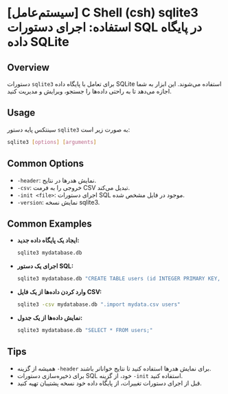 # [سیستم‌عامل] C Shell (csh) sqlite3 استفاده: اجرای دستورات SQL در پایگاه داده SQLite

## Overview
دستورات `sqlite3` برای تعامل با پایگاه داده SQLite استفاده می‌شوند. این ابزار به شما اجازه می‌دهد تا به راحتی داده‌ها را جستجو، ویرایش و مدیریت کنید.

## Usage
سینتکس پایه دستور `sqlite3` به صورت زیر است:

```bash
sqlite3 [options] [arguments]
```

## Common Options
- `-header`: نمایش هدرها در نتایج.
- `-csv`: خروجی را به فرمت CSV تبدیل می‌کند.
- `-init <file>`: اجرای دستورات SQL موجود در فایل مشخص شده.
- `-version`: نمایش نسخه sqlite3.

## Common Examples
- **ایجاد یک پایگاه داده جدید:**
  ```bash
  sqlite3 mydatabase.db
  ```

- **اجرای یک دستور SQL:**
  ```bash
  sqlite3 mydatabase.db "CREATE TABLE users (id INTEGER PRIMARY KEY, name TEXT);"
  ```

- **وارد کردن داده‌ها از یک فایل CSV:**
  ```bash
  sqlite3 -csv mydatabase.db ".import mydata.csv users"
  ```

- **نمایش داده‌ها از یک جدول:**
  ```bash
  sqlite3 mydatabase.db "SELECT * FROM users;"
  ```

## Tips
- همیشه از گزینه `-header` برای نمایش هدرها استفاده کنید تا نتایج خواناتر باشند.
- برای ذخیره‌سازی دستورات SQL خود، از گزینه `-init` استفاده کنید.
- قبل از اجرای دستورات تغییرات، از پایگاه داده خود نسخه پشتیبان تهیه کنید.
